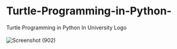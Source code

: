 # Turtle-Programming-in-Python-
Turtle Programming in Python In University Logo
<br><br>
![Screenshot (902)](https://github.com/SE-LAPS/Turtle-Programming-in-Python-/assets/87580847/2b90f632-da52-4806-ae1a-5eac025ef08d)

